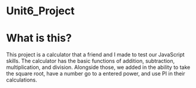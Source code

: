 # Unit6_Project

# What is this?

This project is a calculator that a friend and I made to test our JavaScript skills. The calculator has the basic functions of addition, subtraction, multiplication, and division. Alongside those, we added in the ability to take the square root, have a number go to a entered power, and use PI in their calculations.

